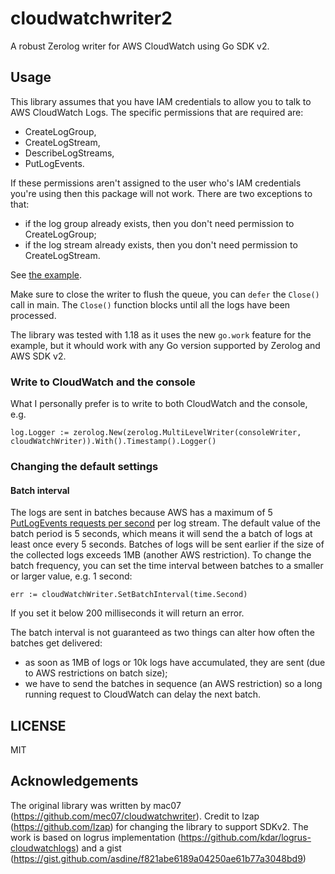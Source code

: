 # cloudwatchwriter2

A robust Zerolog writer for AWS CloudWatch using Go SDK v2.

## Usage

This library assumes that you have IAM credentials to allow you to talk to AWS CloudWatch Logs.
The specific permissions that are required are:
- CreateLogGroup,
- CreateLogStream,
- DescribeLogStreams,
- PutLogEvents.

If these permissions aren't assigned to the user who's IAM credentials you're using then this package will not work.
There are two exceptions to that:
- if the log group already exists, then you don't need permission to CreateLogGroup;
- if the log stream already exists, then you don't need permission to CreateLogStream.

See [the example](example/example.go).

Make sure to close the writer to flush the queue, you can `defer` the `Close()` call in main.
The `Close()` function blocks until all the logs have been processed.

The library was tested with 1.18 as it uses the new `go.work` feature for the example, but it whould work with any Go version supported by Zerolog and AWS SDK v2.

### Write to CloudWatch and the console

What I personally prefer is to write to both CloudWatch and the console, e.g.

```
log.Logger := zerolog.New(zerolog.MultiLevelWriter(consoleWriter, cloudWatchWriter)).With().Timestamp().Logger()
```

### Changing the default settings

#### Batch interval

The logs are sent in batches because AWS has a maximum of 5 [PutLogEvents requests per second](https://docs.aws.amazon.com/AmazonCloudWatchLogs/latest/APIReference/API_PutLogEvents.html) per log stream.
The default value of the batch period is 5 seconds, which means it will send the a batch of logs at least once every 5 seconds.
Batches of logs will be sent earlier if the size of the collected logs exceeds 1MB (another AWS restriction).
To change the batch frequency, you can set the time interval between batches to a smaller or larger value, e.g. 1 second:

```
err := cloudWatchWriter.SetBatchInterval(time.Second)
```

If you set it below 200 milliseconds it will return an error.

The batch interval is not guaranteed as two things can alter how often the batches get delivered:
- as soon as 1MB of logs or 10k logs have accumulated, they are sent (due to AWS restrictions on batch size);
- we have to send the batches in sequence (an AWS restriction) so a long running request to CloudWatch can delay the next batch.

## LICENSE

MIT

## Acknowledgements

The original library was written by mac07 (https://github.com/mec07/cloudwatchwriter). Credit to lzap (https://github.com/lzap) for changing the library to support SDKv2. The work is based on logrus implementation (https://github.com/kdar/logrus-cloudwatchlogs) and a gist (https://gist.github.com/asdine/f821abe6189a04250ae61b77a3048bd9)
